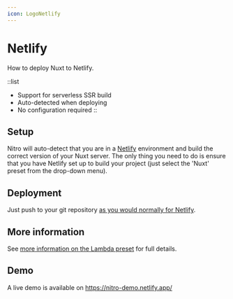 ```yaml
---
icon: LogoNetlify
---
```


# Netlify

How to deploy Nuxt to Netlify.

::list
- Support for serverless SSR build
- Auto-detected when deploying
- No configuration required
::

## Setup

Nitro will auto-detect that you are in a [Netlify](https://www.netlify.com) environment and build the correct version of your Nuxt server. The only thing you need to do is ensure that you have Netlify set up to build your project (just select the 'Nuxt' preset from the drop-down menu).

## Deployment

Just push to your git repository [as you would normally for Netlify](https://docs.netlify.com/configure-builds/getting-started/).

## More information

See [more information on the Lambda preset](/docs/deployment/presets/lambda) for full details.

## Demo

A live demo is available on https://nitro-demo.netlify.app/
